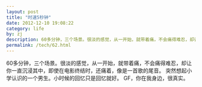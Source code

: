 ```yaml
---
layout: post
title: "时速5秒钟"
date: 2012-12-10 19:08:22
category: life
by: zj
description: 60多分钟，三个场景。很淡的感觉，从一开始，就带着痛，不会痛得难忍，却让你一直沉浸其中，即使在电影终结时，还痛着，像是一首歌的尾音。突然想起小学认识的一个男生。小时候的回忆只是回
permalink: /tech/62.html
---
```

60多分钟，三个场景。很淡的感觉，从一开始，就带着痛，不会痛得难忍，却让你一直沉浸其中，即使在电影终结时，还痛着，像是一首歌的尾音。 突然想起小学认识的一个男生。小时候的回忆只是回忆就好。 GF，你在我身边，很真实。
